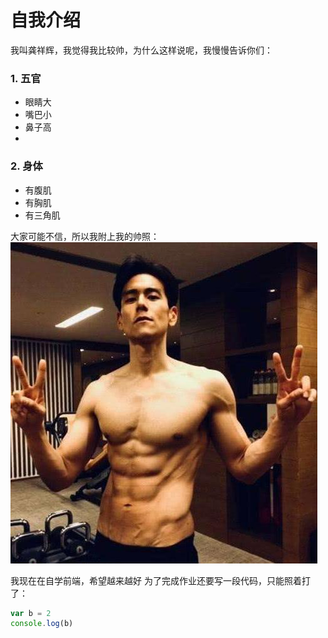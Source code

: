 # 自我介绍

我叫龚祥辉，我觉得我比较帅，为什么这样说呢，我慢慢告诉你们：

### 1. 五官

  * 眼睛大
  * 嘴巴小
  * 鼻子高
  * 
### 2. 身体

  * 有腹肌
  * 有胸肌
  * 有三角肌

大家可能不信，所以我附上我的帅照：
![帅照](1.jpg)

我现在在自学前端，希望越来越好
为了完成作业还要写一段代码，只能照着打了：
```javascript
var b = 2
console.log(b)
```